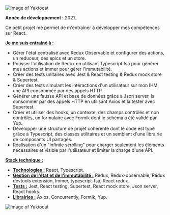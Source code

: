 ![Image of Yaktocat](https://imgur.com/eFOEUeD.png)

**Année de développement :** 2021.</br>

Ce petit projet me permet de m'entraîner à développer mes compétences sur React.

<ins>**Je me suis entrainé à :**</ins>
- Gérer l'état centralisé avec Redux Observable et configurer des actions, un reduceur, des epics et un store.
- Pousser l'utilisation de Redux en utilisant Typescript fsa pour générer mes actions et Immer pour gérer l'immutabilité.
- Créer des tests unitaires avec Jest & React testing & Redux mock store & Supertest.
- Créer des tests simulant les intéractions d'un utilisateur sur mon IHM, une API consommée par des appels HTTP.
- Générer une fausse API et base de données grâce à Json server, la consommer par des appels HTTP en utilisant Axios et la tester avec Supertest.
- Créer et utiliser des hooks, un contexte, des champs contrôlés et non contrôlés, un formulaire avec Formik dont le schéma a été validé par Yup.
- Développer une structure de projet cohérente dont le code est typé grâce à Typescript, des classes utilitaires et un semblant d'une librairie de composants UI partagés.
- Réalisation d'un "infinite scrolling" pour charger seulement les éléments nécessaires et visible par l'utilisateur et limiter la charge d'une API.


<ins>**Stack technique :**</ins>
- <ins>**Technologies :**</ins> React, Typescript.
- <ins>**Gestion de l'état et de l'immutabilité :**</ins> Redux, Redux-observable, Redux devtools extension, Immer, typescript-fsa, React redux.
- <ins>**Tests :**</ins> Jest, React testing, Supertest, React mock store, Json server, React hooks.
- <ins>**Librairies :**</ins> Axios, Concurrently, Formik, Yup.


![Image of Yaktocat](https://imgur.com/87Gh56k.png)
